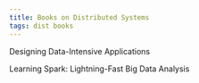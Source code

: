 ```yaml
---
title: Books on Distributed Systems
tags: dist books
---
```


Designing Data-Intensive Applications

Learning Spark: Lightning-Fast Big Data Analysis

